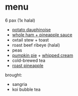 # menu

6 pax (1x halal)

* [potato dauphinoise](../recipes/potato-dauphinoise.md)
* [whole ham + pineapple sauce](../in-progress/pineapple-sauce-for-ham.md)
* oxtail stew + toast
* roast beef ribeye (halal)
* peas
* [pumpkin pie](../recipes/confectionery/pumpkin-pie.md) + [whipped cream](../recipes/confectionery/chantilly-cream.md)
* cold-brewed tea
* [roast pineapple](../in-progress/roasted-pineapple.md)

brought:

* sangria
* koi bubble tea
